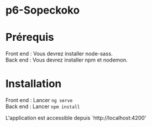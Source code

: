 # p6-Sopeckoko

# Prérequis 
Front end : Vous devrez installer node-sass. </br>
Back end : Vous devrez installer npm et nodemon. </br>

# Installation

Front end : Lancer `ng serve` </br>
Back end : Lancer `npm install` </br>

L'application est accessible depuis `http://localhost:4200'
